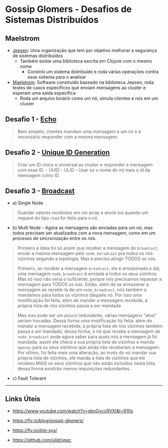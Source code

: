 # Gossip Glomers - Desafios de Sistemas Distribuídos

## Maelstrom
- [Jepsen](https://jepsen.io/): Uma organização que tem por objetivo melhorar a segurança de sistemas distribuídos
	- Também existe uma biblioteca escrita em Clojure com o mesmo nome
		- Constrói um sistema distribuído e roda várias operações contra esse sistema para o analisar
- [Maelstrom](https://github.com/jepsen-io/maelstrom): Software construído baseado na biblioteca Jepsen, roda testes de casos específicos que enviam mensagens ao cluster e esperam uma saída específica
	- Roda um arquivo binário como um nó, simula clientes e nós em um cluster

## Desafio 1 - [Echo](https://fly.io/dist-sys/1/)
> Bem simples, clientes mandam uma mensagem a um nó e é necessário responder com a mesma mensagem.

## Desafio 2 - [Unique ID Generation](https://fly.io/dist-sys/2/)
> Criar um ID único e universal ao cluster e responder a mensagem com esse ID.
	- UUID
	- ULID
	- Usar só o nome do nó mais o id da mensagem como ID.

## Desafio 3 - [Broadcast](https://fly.io/dist-sys/3a/)
- a) Single Node
> Guardar valores recebidos em um array e enviá-los quando um request do tipo `read` for feito para o nó.

- b) Multi Node - Agora as mensagens são enviadas para um nó, mas todos precisam ser atualizados com a nova mensagem, como em um processo de sincronização entre os nós.
> Primeiro a ideia foi só assim que receber a mensagem de `broadcast`, enviar a mesma mensagem pelo `node_boradcast` pra todos os nós vizinhos segundo a topologia. Mas é preciso atingir TODOS os nós.

> Primeiro, ao receber a mensagem `broadcast`, ela é armazenada e daí, uma mensagem `node_broadcast` é enviada a todos os seus vizinhos. Mas só isso não seria o suficiente, porque nós precisamos repassar a mensagem para TODOS os nós.
Então, além de se armazenar a mensagem ao recebê-la de um `node_broadcast`, nós também a mandamos para todos os vizinhos daquele nó.
Por isso uma modificação foi feita, além de mandar a mensagem recebida, a própria lista de nós vizinhos passa a ser mandada

> Mas isso pode ser um pouco redundante, várias mensagens "atoa" seriam trocadas. Dessa forma uma modificação foi feita: além de mandar a mensagem recebida, a própria lista de nós vizinhos também passa a ser mandada, dessa forma, o nó que recebe a mensagem de `node_broadcast` pode agora saber para quais nós a mensagem já foi mandada, assim ele checa a sua própria lista de vizinhos e manda `apenas` para os seus vizinhos que ainda não receberam a mensagem.
Por último, foi feita mais uma alteração, ao invés do nó mandar sua própria lista de vizinhos, ele manda a lista de vizinhos que ele recebeu MAIS os seus vizinhos que não estão incluídos nesta lista, dessa forma existirão menos requisições redundantes.

- c) Fault Tolerant

---

## Links Úteis
- https://www.youtube.com/watch?v=gboGyccRVXI&t=910s

- https://fly.io/blog/gossip-glomers/

- https://fly.io/dist-sys/

- https://github.com/ulid/spec